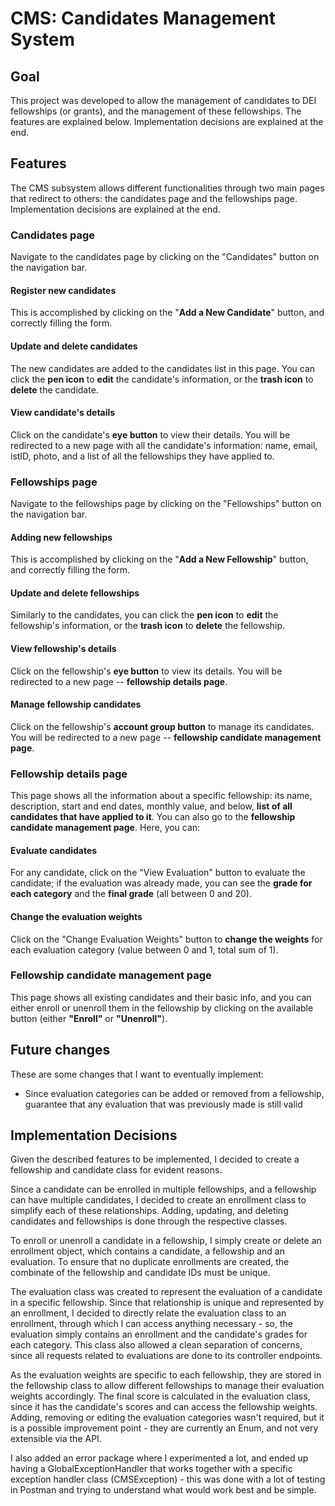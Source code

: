 # CMS: Candidates Management System

## Goal
This project was developed to allow the management of candidates to DEI fellowships (or grants),
and the management of these fellowships. The features are explained below.
Implementation decisions are explained at the end.

## Features
The CMS subsystem allows different functionalities through two main pages that redirect to others: the candidates page and the fellowships page.
Implementation decisions are explained at the end.

### Candidates page
Navigate to the candidates page by clicking on the "Candidates" button on the navigation bar.
#### Register new candidates
This is accomplished by clicking on the "**Add a New Candidate**" button, and correctly filling the form.
#### Update and delete candidates
The new candidates are added to the candidates list in this page. You can click the **pen icon** to **edit** the candidate's information, 
or the **trash icon** to **delete** the candidate.
#### View candidate's details
Click on the candidate's **eye button** to view their details. You will be redirected to a new page with all the candidate's information:
name, email, istID, photo, and a list of all the fellowships they have applied to.

### Fellowships page
Navigate to the fellowships page by clicking on the "Fellowships" button on the navigation bar.
#### Adding new fellowships
This is accomplished by clicking on the "**Add a New Fellowship**" button, and correctly filling the form.
#### Update and delete fellowships
Similarly to the candidates, you can click the **pen icon** to **edit** the fellowship's information,
or the **trash icon** to **delete** the fellowship.
#### View fellowship's details
Click on the fellowship's **eye button** to view its details. You will be redirected to a new page -- **fellowship details page**.
#### Manage fellowship candidates
Click on the fellowship's **account group button** to manage its candidates. You will be redirected to a new page -- **fellowship candidate management page**.

### Fellowship details page
This page shows all the information about a specific fellowship: its name, description, start and end dates, monthly value,
and below, **list of all candidates that have applied to it**. You can also go to the **fellowship candidate management page**. 
Here, you can:
#### Evaluate candidates
For any candidate, click on the "View Evaluation" button to evaluate the candidate; if the evaluation was already made,
you can see the **grade for each category** and the **final grade** (all between 0 and 20).
#### Change the evaluation weights
Click on the "Change Evaluation Weights" button to **change the weights** for each evaluation category (value between 0 and 1, total sum of 1).

### Fellowship candidate management page
This page shows all existing candidates and their basic info, and you can either enroll or unenroll them in the fellowship by clicking on the available
button (either **"Enroll"** or **"Unenroll"**).

## Future changes
These are some changes that I want to eventually implement:
- Since evaluation categories can be added or removed from a fellowship,
guarantee that any evaluation that was previously made is still valid


## Implementation Decisions
Given the described features to be implemented, I decided to create a fellowship and candidate class for evident reasons.

Since a candidate can be enrolled in multiple fellowships, and a fellowship can have multiple candidates, I decided to create an 
enrollment class to simplify each of these relationships. Adding, updating, and deleting candidates and fellowships is done through
the respective classes.

To enroll or unenroll a candidate in a fellowship, I simply create or 
delete an enrollment object, which contains a candidate, a fellowship and an evaluation. To ensure that no duplicate enrollments are created,
the combinate of the fellowship and candidate IDs must be unique.

The evaluation class was created to represent the evaluation of a candidate in a specific fellowship. Since that relationship is unique and
represented by an enrollment, I decided to directly relate the evaluation class to an enrollment, through which I can access anything
necessary - so, the evaluation simply contains an enrollment and the candidate's grades for each category. This class also allowed
a clean separation of concerns, since all requests related to evaluations are done to its controller endpoints.

As the evaluation weights are specific to each fellowship, they are stored in the fellowship class to allow different fellowships to 
manage their evaluation weights accordingly. The final score is calculated in the evaluation class, since it has the candidate's scores
and can access the fellowship weights. Adding, removing or editing the evaluation categories wasn't required, but it is a possible
improvement point - they are currently an Enum, and not very extensible via the API.

I also added an error package where I experimented a lot, and ended up having a GlobalExceptionHandler that works together with a 
specific exception handler class (CMSException) - this was done with a lot of testing in Postman and trying to understand what would
work best and be simple.
